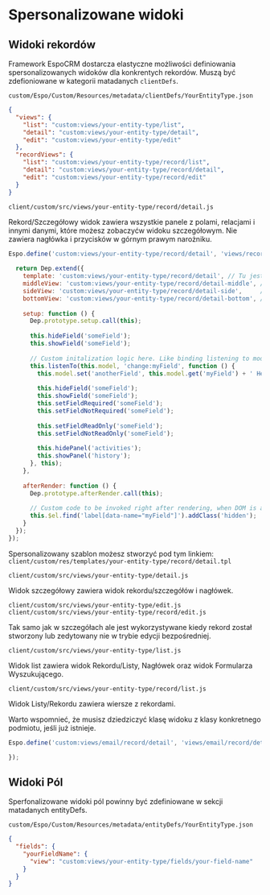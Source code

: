 # Spersonalizowane widoki

## Widoki rekordów

Framework EspoCRM dostarcza elastyczne możliwości definiowania spersonalizowanych widoków dla konkrentych rekordów. Muszą być zdefioniowane w kategorii matadanych `clientDefs`.

`custom/Espo/Custom/Resources/metadata/clientDefs/YourEntityType.json`

```json
{
  "views": {
    "list": "custom:views/your-entity-type/list",
    "detail": "custom:views/your-entity-type/detail",
    "edit": "custom:views/your-entity-type/edit"
  },
  "recordViews": {
    "list": "custom:views/your-entity-type/record/list",
    "detail": "custom:views/your-entity-type/record/detail",
    "edit": "custom:views/your-entity-type/record/edit"
  }
}
```

`client/custom/src/views/your-entity-type/record/detail.js`

Rekord/Szczegółowy widok zawiera wszystkie panele z polami, relacjami i innymi danymi, które możesz zobaczyćw widoku szczegółowym. Nie zawiera nagłówka i przycisków w górnym prawym narożniku.

```javascript
Espo.define('custom:views/your-entity-type/record/detail', 'views/record/detail', function (Dep) {
  
  return Dep.extend({
    template: 'custom:views/your-entity-type/record/detail', // Tu jest Twój spersonalizowany szablon. Omiń to jeśli go nie potrzebujesz.
    middleView: 'custom:views/your-entity-type/record/detail-middle', // Tu jest Twój spersonalizowany widok. Omiń to jeśli go nie potrzebujesz.
    sideView: 'custom:views/your-entity-type/record/detail-side',     // Tu jest Twój spersonalizowany widok. Omiń to jeśli go nie potrzebujesz.
    bottomView: 'custom:views/your-entity-type/record/detail-bottom', // Tu jest Twój spersonalizowany widok. Omiń to jeśli go nie potrzebujesz.
    
    setup: function () {
      Dep.prototype.setup.call(this);
      
      this.hideField('someField');
      this.showField('someField');
      
      // Custom initalization logic here. Like binding listening to model changes.
      this.listenTo(this.model, 'change:myField', function () {
        this.model.set('anotherField', this.model.get('myField') + ' Hello');
         
        this.hideField('someField');
        this.showField('someField');
        this.setFieldRequired('someField');
        this.setFieldNotRequired('someField');
        
        this.setFieldReadOnly('someField');
        this.setFieldNotReadOnly('someField');
        
        this.hidePanel('activities');
        this.showPanel('history');
      }, this);
    },
    
    afterRender: function () {
      Dep.prototype.afterRender.call(this);
      
      // Custom code to be invoked right after rendering, when DOM is avaiable.
      this.$el.find('label[data-name="myField"]').addClass('hidden');
    }
  });
});

```

Spersonalizowany szablon możesz stworzyć pod tym linkiem:
`client/custom/res/templates/your-entity-type/record/detail.tpl`



`client/custom/src/views/your-entity-type/detail.js`

Widok szczegółowy zawiera widok rekordu/szczegółów i nagłówek.


`client/custom/src/views/your-entity-type/edit.js`
`client/custom/src/views/your-entity-type/record/edit.js`

Tak samo jak w szczegółach ale jest wykorzystywane kiedy rekord został stworzony lub zedytowany nie w trybie edycji bezpośredniej.


`client/custom/src/views/your-entity-type/list.js`

Widok list zawiera widok Rekordu/Listy, Nagłówek oraz widok Formularza Wyszukującego.


`client/custom/src/views/your-entity-type/record/list.js`

Widok Listy/Rekordu zawiera wiersze z rekordami.


Warto wspomnieć, że musisz dziedziczyć klasę widoku z klasy konkretnego podmiotu, jeśli już istnieje.

```javascript
Espo.define('custom:views/email/record/detail', 'views/email/record/detail', function (Dep) {

});
```

## Widoki Pól

Sperfonalizowane widoki pól powinny być zdefiniowane w sekcji matadanych entityDefs.

`custom/Espo/Custom/Resources/metadata/entityDefs/YourEntityType.json`



```json
{
  "fields": {
    "yourFieldName": {
      "view": "custom:views/your-entity-type/fields/your-field-name"
    }  
  }
}
```

